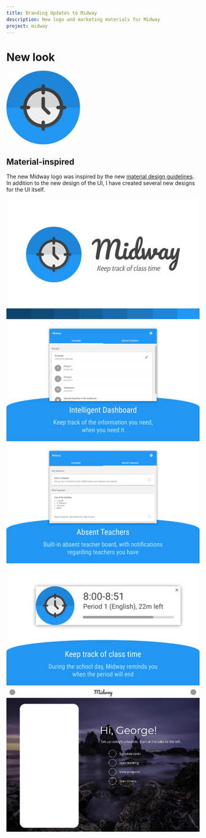 ```yaml
---
title: Branding Updates to Midway
description: New logo and marketing materials for Midway
project: midway
---
```


# New look
<img src="/assets/images/2019-02-20-new-logo-midway.png" width="192px" alt="New promotional tile" />

## Material-inspired
The new Midway logo was inspired by the new [material design guidelines](https://material.io). In addition to the new design of the UI, I have created several new designs for the UI itself.

![New promotional tile](/assets/images/2019-02-20-branding.png)
![Dashboard](/assets/images/2019-02-20-dash1.png)
![Absent teacher board](/assets/images/2019-02-20-dash2.png)
![New notification system](/assets/images/2019-02-20-notify.png)
![Midway as a web app, not an extension](/assets/images/2019-02-20-web-app.png)

